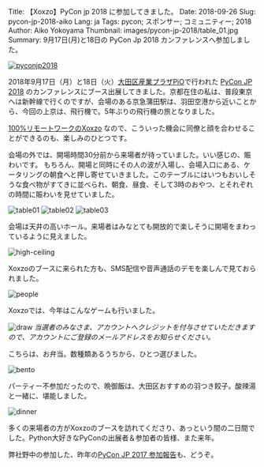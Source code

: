 Title: 【Xoxzo】PyCon jp 2018 に参加してきました。
Date: 2018-09-26
Slug: pycon-jp-2018-aiko
Lang: ja
Tags: pycon; スポンサー; コミュニティー; 2018
Author: Aiko Yokoyama
Thumbnail: images/pycon-jp-2018/table_01.jpg
Summary: 9月17日(月)と18日の PyCon Jp 2018 カンファレンスへ参加しました。


[![pyconjp2018](/images/pyconjp2018.png)](https://pycon.jp/2018/)

2018年9月17日（月）と18日（火）[大田区産業プラザPiO](https://www.pio-ota.net/)で行われた [PyCon JP 2018](https://pycon.jp/2018/) のカンファレンスにブース出展してきました。京都在住の私は、普段東京へは新幹線で行くのですが、会場のある京急蒲田駅は、羽田空港から近いことから、今回の上京は、飛行機で。5年ぶりの飛行機の旅となりました。

[100%リモートワークのXoxzo](https://info.xoxzo.com/ja/team/) なので、こういった機会に同僚と顔を合わせることができるのも、楽しみのひとつです。

会場の外では、開場時間30分前から来場者が待っていました。いい感じの、賑わいです。
もちろん、開場と同時にその人の波が入場し、会場入口にある、ケータリングの朝食へと押し寄せていきました。このテーブルにはいつもおいしそうな食べ物がすてきに並べられ、朝食、昼食、そして3時のおやつ、とそれぞれの時間に賑わいを見せていました。

![table01](/images/pycon-jp-2018/table_01.jpg)
![table02](/images/pycon-jp-2018/table_02.jpg)
![table03](/images/pycon-jp-2018/table_03.jpg)

会場は天井の高いホール。来場者はみなとても開放的で楽しそうに開場をまわっているように見えました。

![high-ceiling](/images/pycon-jp-2018/high-ceiling.jpg)

Xoxzoのブースに来られた方も、SMS配信や音声通話のデモを楽しんで見ておられました。

![people](/images/pycon-jp-2018/pycon_people.jpg)

Xoxzoでは、今年はこんなゲームも行いました。

![draw](/images/pycon-jp-2018/draw.jpg)
_当選者のみなさま、アカウントへクレジットを付与させていただきますので、アカウントにご登録のメールアドレスをお知らせください。_

こちらは、お弁当。数種類あるうちから、ひとつ選びました。

![bento](/images/pycon-jp-2018/bento.jpg)

パーティー不参加だったので、晩御飯は、大田区おすすめの羽つき餃子。酸辣湯と一緒に、堪能しました。

![dinner](/images/pycon-jp-2018/dinner.jpg)

多くの来場者の方がXoxzoのブースを訪れてくださり、あっという間の二日間でした。Python大好きなPyConの出展者＆参加者の皆様、また来年。

弊社野中の参加した、昨年の[PyCon JP 2017 参加報告](https://blog.xoxzo.com/ja/2017/10/12/pycon-jp-2017/)も、どうぞ。
